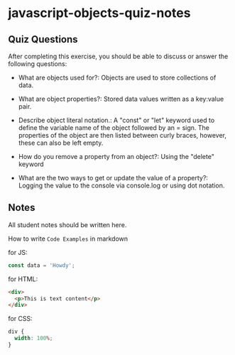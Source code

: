 # javascript-objects-quiz-notes

## Quiz Questions

After completing this exercise, you should be able to discuss or answer the following questions:

- What are objects used for?: Objects are used to store collections of data.

- What are object properties?: Stored data values written as a key:value pair.

- Describe object literal notation.: A "const" or "let" keyword used to define the variable name of the object followed by an = sign. The properties of the object are then listed between curly braces, however, these can also be left empty.

- How do you remove a property from an object?: Using the "delete" keyword

- What are the two ways to get or update the value of a property?: Logging the value to the console via console.log or using dot notation.

## Notes

All student notes should be written here.

How to write `Code Examples` in markdown

for JS:

```javascript
const data = 'Howdy';
```

for HTML:

```html
<div>
  <p>This is text content</p>
</div>
```

for CSS:

```css
div {
  width: 100%;
}
```
